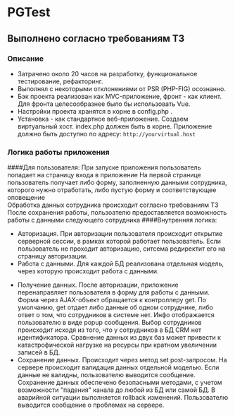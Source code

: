 # PGTest
## Выполнено согласно требованиям ТЗ
### Описание
* Затрачено около 20 часов на разработку, функциональное тестирование, рефакторинг.
* Выполнял с некоторыми отклонениями от PSR (PHP-FIG) осознанно.
* Бэк проекта реализован как MVC-приложение, фронт - как клиент. Для фронта целесообразнее было бы использовать Vue. 
* Настройки проекта хранятся в корне в config.php .
* Установка - как стандартное веб-приложение. Создаем виртуальный хост. index.php должен быть в корне. Приложение должно быть доступно по адресу: `http://yourvirtual.host`
### Логика работы приложения
####Для пользователя:
При запуске приложения пользователь попадает на страницу входа в приложение
На первой странице пользователь получает либо форму, заполненную данными сотрудника, которого нужно отработать, либо пустую форму и соответствующее оповещение  
Обработка данных сотрудника происходит согласно требованиям ТЗ
После сохранения работы, пользоателю предоставляется возможность работы с данными следующего сотрудника
####Внутренняя логика:
* Авторизация. 
При авторизации пользователя происходит открытие серверной сессии, в рамках которой работает пользователь. Если пользователь не проходит авторизацию, ситсема редиректит его на страницу авторизации.
* Работа с данными. 
Для каждой БД реализована отдельная модель, через которую происходит работа с данными. 
- Получение данных. 
После авторизации, приложение перенаправляет пользователя в форму для работы с данными. Форма через AJAX-объект обращается к контроллеру get. По умолчанию, get отдает либо данные об одном сотруднике, либо ответ о том, что сотрудников в системе нет. Инфо отображается пользователю в виде popup сообщения. 
Выбор сотрудников происходит исходя из того, что у сотрудников в БД CRM нет идентификатора. Сравнение данных из двух баз может привести к катастрофической нагрузке на ресурсы при кратном увеличении записей в БД.
- Сохранение данных. 
Происходит через метод set post-запросом. На сервере происходит валидация данных отдельной моделью. Если данные не валидны, пользователю выводится сообщение. Сохранение данных обеспечено безопасными методами, с учетом возможности "падения" канала до любой из БД или самой БД. В аварийной ситуации выполняется rollback изменений. Пользователю выводится сообщение о проблемах на сервере. 